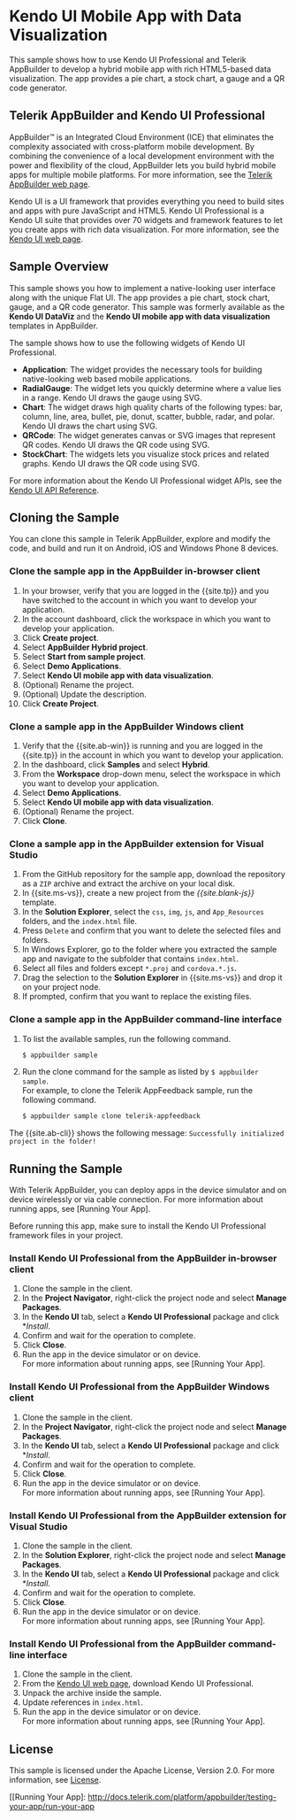 Kendo UI Mobile App with Data Visualization
===========================================

This sample shows how to use Kendo UI Professional and Telerik AppBuilder to develop a hybrid mobile app with rich HTML5-based data visualization. The app provides a pie chart, a stock chart, a gauge and a QR code generator.

## Telerik AppBuilder and Kendo UI Professional

AppBuilder™ is an Integrated Cloud Environment (ICE) that eliminates the complexity associated with cross-platform mobile development. By combining the convenience of a local development environment with the power and flexibility of the cloud, AppBuilder lets you build hybrid mobile apps for multiple mobile platforms. For more information, see the [Telerik AppBuilder web page].

Kendo UI is a UI framework that provides everything you need to build sites and apps with pure JavaScript and HTML5. Kendo UI Professional is a Kendo UI suite that provides over 70 widgets and framework features to let you create apps with rich data visualization. For more information, see the [Kendo UI web page].

## Sample Overview

This sample shows you how to implement a native-looking user interface along with the unique Flat UI. The app provides a pie chart, stock chart, gauge, and a QR code generator. This sample was formerly available as the **Kendo UI DataViz** and the **Kendo UI mobile app with data visualization** templates in AppBuilder.

The sample shows how to use the following widgets of Kendo UI Professional.

* **Application**: The widget provides the necessary tools for building native-looking web based mobile applications.
* **RadialGauge**: The widget lets you quickly determine where a value lies in a range. Kendo UI draws the gauge using SVG.
* **Chart**: The widget draws high quality charts of the following types: bar, column, line, area, bullet, pie, donut, scatter, bubble, radar, and polar. Kendo UI draws the chart using SVG.
* **QRCode**: The widget generates canvas or SVG images that represent QR codes. Kendo UI draws the QR code using SVG.
* **StockChart**: The widgets lets you visualize stock prices and related graphs. Kendo UI draws the QR code using SVG.

For more information about the Kendo UI Professional widget APIs, see the [Kendo UI API Reference]. 

## Cloning the Sample

You can clone this sample in Telerik AppBuilder, explore and modify the code, and build and run it on Android, iOS and Windows Phone 8 devices.

### Clone the sample app in the AppBuilder in-browser client

1. In your browser, verify that you are logged in the {{site.tp}} and you have switched to the account in which you want to develop your application.
1. In the account dashboard, click the workspace in which you want to develop your application.
1. Click **Create project**.
1. Select **AppBuilder Hybrid project**.
1. Select **Start from sample project**.
1. Select **Demo Applications**.
1. Select **Kendo UI mobile app with data visualization**.
1. (Optional) Rename the project.
1. (Optional) Update the description.
1. Click **Create Project**.

### Clone a sample app in the AppBuilder Windows client

1. Verify that the {{site.ab-win}} is running and you are logged in the {{site.tp}} in the account in which you want to develop your application.
1. In the dashboard, click **Samples** and select **Hybrid**.
1. From the **Workspace** drop-down menu, select the workspace in which you want to develop your application.
1. Select **Demo Applications**.
1. Select **Kendo UI mobile app with data visualization**.
1. (Optional) Rename the project.
1. Click **Clone**.

### Clone a sample app in the AppBuilder extension for Visual Studio

1. From the GitHub repository for the sample app, download the repository as a `ZIP` archive and extract the archive on your local disk.
1. In {{site.ms-vs}}, create a new project from the *{{site.blank-js}}* template.
1. In the **Solution Explorer**, select the `css`, `img`, `js`, and `App_Resources` folders, and the `index.html` file.
1. Press `Delete` and confirm that you want to delete the selected files and folders.
1. In Windows Explorer, go to the folder where you extracted the sample app and navigate to the subfolder that contains `index.html`.
1. Select all files and folders except `*.proj` and `cordova.*.js`.
1. Drag the selection to the **Solution Explorer** in {{site.ms-vs}} and drop it on your project node.
1. If prompted, confirm that you want to replace the existing files.

### Clone a sample app in the AppBuilder command-line interface

1. To list the available samples, run the following command.

	```bash
	$ appbuilder sample
	```
1. Run the clone command for the sample as listed by `$ appbuilder sample`.<br/>For example, to clone the Telerik AppFeedback sample, run the following command.
	
	```bash
	$ appbuilder sample clone telerik-appfeedback
	```

The {{site.ab-cli}} shows the following message: `Successfully initialized project in the folder!`

## Running the Sample

With Telerik AppBuilder, you can deploy apps in the device simulator and on device wirelessly or via cable connection. For more information about running apps, see [Running Your App].

Before running this app, make sure to install the Kendo UI Professional framework files in your project.

### Install Kendo UI Professional from the AppBuilder in-browser client

1. Clone the sample in the client.
1. In the **Project Navigator**, right-click the project node and select **Manage Packages**.
1. In the **Kendo UI** tab, select a **Kendo UI Professional** package and click **Install*.
1. Confirm and wait for the operation to complete.
1. Click **Close**.
1. Run the app in the device simulator or on device.<br/>For more information about running apps, see [Running Your App].

### Install Kendo UI Professional from the AppBuilder Windows client

1. Clone the sample in the client.
1. In the **Project Navigator**, right-click the project node and select **Manage Packages**.
1. In the **Kendo UI** tab, select a **Kendo UI Professional** package and click **Install*.
1. Confirm and wait for the operation to complete.
1. Click **Close**.
1. Run the app in the device simulator or on device.<br/>For more information about running apps, see [Running Your App].

### Install Kendo UI Professional from the AppBuilder extension for Visual Studio

1. Clone the sample in the client.
1. In the **Solution Explorer**, right-click the project node and select **Manage Packages**.
1. In the **Kendo UI** tab, select a **Kendo UI Professional** package and click **Install*.
1. Confirm and wait for the operation to complete.
1. Click **Close**.
1. Run the app in the device simulator or on device.<br/>For more information about running apps, see [Running Your App].

### Install Kendo UI Professional from the AppBuilder command-line interface

1. Clone the sample in the client.
1. From the [Kendo UI web page], download Kendo UI Professional.
1. Unpack the archive inside the sample.
1. Update references in `index.html`.
1. Run the app in the device simulator or on device.<br/>For more information about running apps, see [Running Your App].

## License

This sample is licensed under the Apache License, Version 2.0. For more information, see [License].

[Telerik AppBuilder web page]: http://www.telerik.com/appbuilder
[License]: License.md
[Kendo UI web page]: http://www.telerik.com/kendo-ui
[Kendo UI API Reference]: http://docs.telerik.com/kendo-ui/api/introduction
[[Running Your App]: http://docs.telerik.com/platform/appbuilder/testing-your-app/run-your-app
